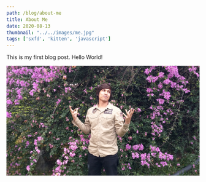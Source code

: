 ```yaml
---
path: /blog/about-me
title: About Me
date: 2020-08-13
thumbnail: "../../images/me.jpg"
tags: ['sxfd', 'kitten', 'javascript']
---
```


This is my first blog post. Hello World!

![Me](../../images/me.jpg)